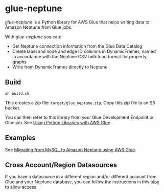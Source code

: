 # glue-neptune

_glue-neptune_ is a Python library for AWS Glue that helps writing data to Amazon Neptune from Glue jobs.

With _glue-neptune_ you can:

 - Get Neptune connection information from the Glue Data Catalog
 - Create label and node and edge ID columns in DynamicFrames, named in accordance with the Neptune CSV bulk load format for property graphs
 - Write from DynamicFrames directly to Neptune 
 
## Build

`sh build.sh`

This creates a zip file: `target/glue_neptune.zip`. Copy this zip file to an S3 bucket.

You can then refer to this library from your Glue Development Endpoint or Glue job. See [Using Python Libraries with AWS Glue](https://docs.aws.amazon.com/glue/latest/dg/aws-glue-programming-python-libraries.html). 
 
## Examples

See [Migrating from MySQL to Amazon Neptune using AWS Glue](https://github.com/iansrobinson/amazon-neptune-samples/tree/master/gremlin/glue-neptune).
 
## Cross Account/Region Datasources
If you have a datasource in a different region and/or different account from Glue and your Neptune database, you can follow the instructions in this [blog](https://aws.amazon.com/blogs/big-data/create-cross-account-and-cross-region-aws-glue-connections/) to allow access.
 

 
